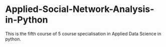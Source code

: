 # Applied-Social-Network-Analysis-in-Python
This is the fifth course of 5 course specialisation in Applied Data Science in python.
